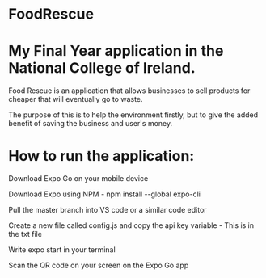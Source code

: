 # FoodRescue
# My Final Year application in the National College of Ireland.

Food Rescue is an application that allows businesses to sell products for cheaper that will eventually go to waste. 

The purpose of this is to help the environment firstly, but to give the added benefit of saving the business and user's money. 

# How to run the application:

Download Expo Go on your mobile device

Download Expo using NPM - npm install --global expo-cli

Pull the master branch into VS code or a similar code editor

Create a new file called config.js and copy the api key variable - This is in the txt file 

Write expo start in your terminal

Scan the QR code on your screen on the Expo Go app

